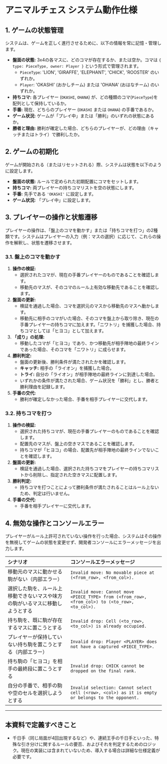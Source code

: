 # アニマルチェス システム動作仕様

## 1. ゲームの状態管理
システムは、ゲームを正しく進行させるために、以下の情報を常に記憶・管理します。

- **盤面の状態:** 3x4の各マスに、どのコマが存在するか、または空か。コマは `{ type: PieceType, owner: Player }` という形式で管理されます。
  - `PieceType`: 'LION', 'GIRAFFE', 'ELEPHANT', 'CHICK', 'ROOSTER' のいずれか。
  - `Player`: 'OKASHI' (おかしチーム) または 'OHANA' (おはなチーム) のいずれか。
- **持ちコマ:** 各プレイヤー (`OKASHI`, `OHANA`) が、どの種類のコマ(`PieceType`)を配列として保持しているか。
- **手番:** 現在、どちらのプレイヤー (`OKASHI` または `OHANA`) の手番であるか。
- **ゲーム状況:** ゲームが「プレイ中」または「勝利」のいずれの状態にあるか。
- **勝者と理由:** 勝利が確定した場合、どちらのプレイヤーが、どの理由（キャッチまたはトライ）で勝利したか。

## 2. ゲームの初期化
ゲームが開始される（またはリセットされる）際、システムは状態を以下のように設定します。

- **盤面の状態:** ルールで定められた初期配置にコマをセットします。
- **持ちコマ:** 両プレイヤーの持ちコマリストを空の状態にします。
- **手番:** 先手である `'OKASHI'` に設定します。
- **ゲーム状況:** 「プレイ中」に設定します。

## 3. プレイヤーの操作と状態遷移
プレイヤーの操作は、「盤上のコマを動かす」または「持ちコマを打つ」の2種類です。システムはプレイヤーの入力（例：マスの選択）に応じて、これらの操作を解釈し、状態を遷移させます。

### 3.1. 盤上のコマを動かす
1.  **操作の検証:**
    -   選択されたコマが、現在の手番プレイヤーのものであることを確認します。
    -   移動先のマスが、そのコマのルール上有効な移動先であることを確認します。
2.  **盤面の更新:**
    -   検証を通過した場合、コマを選択元のマスから移動先のマスへ動かします。
    -   移動先に相手のコマがいた場合、そのコマを盤上から取り除き、現在の手番プレイヤーの持ちコマに加えます。「ニワトリ」を捕獲した場合、持ちコマとしては「ヒヨコ」として加えます。
3.  **「成り」の処理:**
    -   移動したコマが「ヒヨコ」であり、かつ移動先が相手陣地の最終ラインであった場合、そのコマを「ニワトリ」に成らせます。
4.  **勝利判定:**
    -   盤面の更新後、勝利条件が満たされたかを確認します。
    -   **キャッチ:** 相手の「ライオン」を捕獲した場合。
    -   **トライ:** 自分の「ライオン」が相手陣地の最終ラインに到達した場合。
    -   いずれかの条件が満たされた場合、ゲーム状況を「勝利」とし、勝者と勝利理由を記録します。
5.  **手番の交代:**
    -   勝利が確定しなかった場合、手番を相手プレイヤーに交代します。

### 3.2. 持ちコマを打つ
1.  **操作の検証:**
    -   選択された持ちコマが、現在の手番プレイヤーのものであることを確認します。
    -   配置先のマスが、盤上の空きマスであることを確認します。
    -   持ちコマが「ヒヨコ」の場合、配置先が相手陣地の最終ラインでないことを確認します。
2.  **盤面の更新:**
    -   検証を通過した場合、選択された持ちコマをプレイヤーの持ちコマリストから削除し、指定された空きマスに配置します。
3.  **勝利判定:**
    -   持ちコマを打つことによって勝利条件が満たされることはルール上ないため、判定は行いません。
4.  **手番の交代:**
    -   手番を相手プレイヤーに交代します。

## 4. 無効な操作とコンソールエラー
プレイヤーがルール上許可されていない操作を行った場合、システムはその操作を無視してゲームの状態を変更せず、開発者コンソールにエラーメッセージを出力します。

| シナリオ | コンソールエラーメッセージ |
| :--- | :--- |
| 移動元のマスに動かせる駒がない（内部エラー） | `Invalid move: No movable piece at (<from_row>, <from_col>).` |
| 選択した駒を、ルール上移動できないマスや味方の駒がいるマスに移動しようとする | `Invalid move: Cannot move <PIECE_TYPE> from (<from_row>, <from_col>) to (<to_row>, <to_col>).` |
| 持ち駒を、既に駒が存在するマスに置こうとする | `Invalid drop: Cell (<to_row>, <to_col>) is already occupied.` |
| プレイヤーが保持していない持ち駒を置こうとする（内部エラー） | `Invalid drop: Player <PLAYER> does not have a captured <PIECE_TYPE>.` |
| 持ち駒の「ヒヨコ」を相手の最終段に置こうとする | `Invalid drop: CHICK cannot be dropped on the final rank.` |
| 自分の手番で、相手の駒や空のセルを選択しようとする | `Invalid selection: Cannot select cell (<row>, <col>) as it is empty or belongs to the opponent.` |

---
## 本資料で定義すべきこと
- 千日手（同じ局面が4回出現するなど）や、連続王手の千日手といった、特殊な引き分けに関するルールの要否、およびそれを判定するためのロジック。現在の実装には含まれていないため、導入する場合は詳細な仕様定義が必要です。